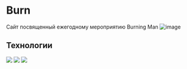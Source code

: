 # Burn

Сайт посвященный ежегодному мероприятию Burning Man
![image](https://user-images.githubusercontent.com/17219495/235618888-405372ea-24f6-4872-9b0d-ffdd86e5ffb2.png)


## Технологии

<img src="https://img.shields.io/badge/HTML5-003366?style=for-the-badge&logo=HTML5&logoColor=FFFFFF"> <img src="https://img.shields.io/badge/SCSS-003366?style=for-the-badge&logo=sass&logoColor=FFFFFF"> <img src="https://img.shields.io/badge/CSS3-003366?style=for-the-badge&logo=css3&logoColor=FFFFFF"> 
